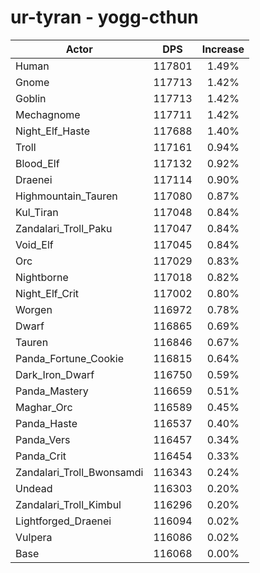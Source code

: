 # ur-tyran - yogg-cthun
| Actor | DPS | Increase |
|---|:---:|:---:|
|Human|117801|1.49%|
|Gnome|117713|1.42%|
|Goblin|117713|1.42%|
|Mechagnome|117711|1.42%|
|Night_Elf_Haste|117688|1.40%|
|Troll|117161|0.94%|
|Blood_Elf|117132|0.92%|
|Draenei|117114|0.90%|
|Highmountain_Tauren|117080|0.87%|
|Kul_Tiran|117048|0.84%|
|Zandalari_Troll_Paku|117047|0.84%|
|Void_Elf|117045|0.84%|
|Orc|117029|0.83%|
|Nightborne|117018|0.82%|
|Night_Elf_Crit|117002|0.80%|
|Worgen|116972|0.78%|
|Dwarf|116865|0.69%|
|Tauren|116846|0.67%|
|Panda_Fortune_Cookie|116815|0.64%|
|Dark_Iron_Dwarf|116750|0.59%|
|Panda_Mastery|116659|0.51%|
|Maghar_Orc|116589|0.45%|
|Panda_Haste|116537|0.40%|
|Panda_Vers|116457|0.34%|
|Panda_Crit|116454|0.33%|
|Zandalari_Troll_Bwonsamdi|116343|0.24%|
|Undead|116303|0.20%|
|Zandalari_Troll_Kimbul|116296|0.20%|
|Lightforged_Draenei|116094|0.02%|
|Vulpera|116086|0.02%|
|Base|116068|0.00%|
